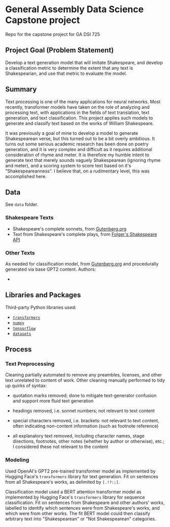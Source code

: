# General Assembly Data Science Capstone project

Repo for the capstone project for GA DSI 725

## Project Goal (Problem Statement)

Develop a text generation model that will imitate Shakespeare, and develop
a classification metric to determine the extent that any text is Shakespearian,
and use that metric to evaluate the model.

## Summary

Text processing is one of the many applications for neural networks. Most
recently, transformer models have taken on the role of analyzing and processing
text, with applications in the fields of text translation, text generation, and
text classification. This project applies such models to generate and classify
text based on the works of William Shakespeare.

It was previously a goal of mine to develop a model to generate Shakespearean
verse, but this turned out to be a bit overly ambitious. It turns out some
serious academic research has been done on poetry generation, and it is very
complex and difficult as it requires additional consideration of rhyme and
meter. It is therefore my humble intent to generate text that
merely sounds vaguely Shakespearean (ignoring rhyme and meter), and a scoring system to score text based
on it's "Shakespeareanness". I believe that, on a rudimentary level, this was
accomplished here.

## Data

See `data` folder.

### Shakespeare Texts

- Shakespeare's complete sonnets, from [Gutenberg.org](https://gutenberg.org/)
- Text from Shakespeare's complete plays, from [Folger's Shakespeare
API](https://folgerdigitaltexts.org/api)

### Other Texts

As needed for classification model, from [Gutenberg.org](https://gutenberg.org/) and procedurally generated via base GPT2 content. Authors:

-

## Libraries and Packages

Third-party Python libraries used:

- [`transformers`](https://huggingface.co/docs/transformers/index)
- [`numpy`](https://numpy.org/)
- [`tensorflow`](https://www.tensorflow.org/)
- [`datasets`](https://huggingface.co/docs/datasets/index)

## Process

### Text Preprocessing

Cleaning partially automated to remove any preambles, licenses, and other text
unrelated to content of work. Other cleaning manually performed to tidy up
quirks of syntax:

- quotation marks removed; done to mitigate text-generator confusion and
support more fluid text generation

- headings removed, i.e. sonnet numbers; not relevant to text content

- special characters removed, i.e. brackets: not relevant to text content,
often indicating non-content information (such as footnote reference)

- all explanatory text removed, including character names, stage directions,
footnotes, other notes (whether by author or otherwise), etc.; I considered these not relevant to the content

### Modeling

Used OpenAI's GPT2 pre-trained transformer model as implemented by Hugging
Face's `transformers` library for text generation. Fit on
sentences from all Shakespeare's works, as delimited by ``[.!?:;]``.

Classification model used a BERT attention transformer model as implemented by
Hugging Face's `transformers` library for sequence
classification. Fit on sentences from Shakespeare and other authors' works,
labelled to identify which sentences were from Shakespeare's works, and which
were from other works. The fit BERT model could then classify arbitrary text
into "Shakespearean" or "Not Shakespearean" categories.
